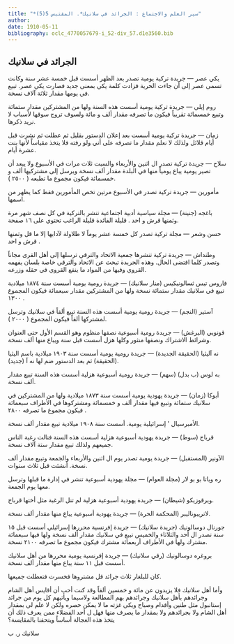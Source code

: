 ```yaml
---
title: "*سير العلم والاجتماع : الجرائد في سلانيك*. المقتبس 5(5)"
author: 
date: 1910-05-11
bibliography: oclc_4770057679-i_52-div_57.d1e3560.bib
---
```




##  الجرائد في  سلانيك 


 يكي عصر — جريدة تركية يومية تصدر بعد الظهر أسست قبل  خمسة  عشر  سنة وكانت تسمى عصر إلى أن جاءت الحرية فزادت كلمة يكي بمعنى جديد فصارت يكي عصر. تبيع في يومها مقدار  ثلاثة آلاف  نسخة. 

 روم إيلي — جريدة تركية يومية أسست هذه السنة ولها من المشتركين مقدار  ستمائة  وتبيع  خمسمائة  تقريباً فيكون ما تصرفه مقدار  ألف  و  مائة  ولسوف تروج سوقها لأسباب لا نريد ذكرها. 

 زمان — جريدة تركية يومية أسست بعد إعلان الدستور بقليل ثم عطلت ثم نشرت قبل أيام قلائل ولذلك لا نعلم مقدار ما تصرفه على أني ولو رفته فلا يتخذ مقياساً لأنها بنت  عشرة  أيام. 

 سلاح — جريدة تركية تصدر ال  اثنين  والأربعاء والسبت  ثلاث  مرات في الأسبوع ولا يبعد أن تصير يومية يباع يومياً منها في البلدة مقدار  ألف  نسخة ويرسل إلى مشتركيها  ألف  و  خمسمائة  فيكون مجموع ما تطبعه (  ٢٥٠٠  ). 

 مأمورين — جريدة تركية تصدر في الأسبوع مرتين تخص المأمورين فقط كما يظهر من اسمها. 
 
 باغجه (جنينة) — مجلة سياسية أدبية اجتماعية تنشر بالتركية في كل نصف شهر مرة وثمنها قرش و  احد  . قليلة الفائدة قليلة الراغب تحتوي على  ١٦  صفحة. 

 حسن وشعر — مجلة تركية تصدر كل  خمسة  عشر  يوماً لا طلاولة لآدابها إلا ما قل وثمنها قرش و  احد  . 

 وطنداش — جريدة تركية تنشرها جمعية الاتحاد والترقي ترسلها إلى أهل القرى مجاناً وتصدر كلما اقتضى الحال. وهذه الجريدة تبحث عن الاتحاد والترقي خاصة بلسان يفهمه القروي وفيها من المواد ما ينفع القروي في حقله وزرعه. 

 فاروس تيس ثسالونيكيس (منار سلانيك) — جريدة رومية يومية أسست سنة  ١٨٧٤  ميلادية تبيع في سلانيك مقدار  ستمائة  نسخة ولها من المشتركين مقدار  سبعمائة  فيكون المجموع   ١٣٠٠  . 

 آستير (النجم) — جريدة رومية يومية أسست هذه السنة تبيع ألفاً في سلانيك وترسل لمشتركها ألفاً فيكون المجموع (  ٢٠٠٠  ). 

 قونوبي (البرغش) — جريدة رومية أسبوعية نصفها منظوم وهو القسم الأول حتى العنوان وشرائط الاشتراك ونصفها منثور وكلها هزل أسست قبل سنة ويباع منها  ألف  نسخة. 

 نه آليثيا (الحقيقة الجديدة) — جريدة رومية يومية أسست سنة  ١٩٠٣  ميلادية باسم اليثيا (الحقيقة) ثم بعد الدستور ضم لها نه آ (جديد). 

 به لوس (ب بدل) (سهم) — جريدة رومية أسبوعية هزلية أسست هذه السنة تبيع مقدار  ألف  نسخة. 

 أبوكا (زمان) — جريدة يهودية يومية أسست سنة  ١٨٧٣  ميلادية ولها من المشتركين في سلانيك  ستمائة  وتبيع فيها مقدار  ألف  و  خمسمائة  ومشتركوها في الأطراف  سبعمائة  فيكون مجموع ما تصرفه  ٢٨٠٠  . 
 
 الأمبرسيال ' إسرائيلية يومية. أسست سنة  ١٩٠٨  ميلادية تبيع مقدار  ألف  نسخة. 

 قرباج (سوط) — جريدة يهودية أسبوعية هزلية أسست هذه السنة فنالت رغبة الناس جميعهم ولذلك تبيع مقدار  ستة آلاف  نسخة. 

 الآونير (المستقبل) — جريدة يومية تصدر يوم ال  اثنين  والأربعاء والجمعة وتبيع مقدار  ألف  نسخة. أنشئت قبل  ثلاث  سنوات. 

 ره وياتا بو بو لار (مجلة العوام) — مجلة يهودية أسبوعية تنشر في إدارة ما قبلها وترسل معها يوم الجمعة. 

 ويرقوزيكو (شيطان) — جريدة يهودية أسبوعية هزلية لم تنل الرغبة مثل أختها قرباج. 

 لاتريبوناليبر (المحكمة الحرة) — جريدة يهودية أسبوعية يباع منها مقدار  ألف  نسخة. 

 جورنال دوسالونيك (جريدة سلانيك) — جريدة إفرنسية محررها إسرائيلي أسست قبل  ١٥  سنة تصدر ال  أحد  والثلاثاء والخميس تبيع في سلانيك مقدار  ألف  نسخة ولها فيها  سبعمائة  مشترك ولها في الأطراف  أربعمائة  مشترك فيكون مجموع ما تصرفه  ٢١٠٠  نسخة. 

 بروغره دوسالونيك (رقي سلانيك) — جريدة إفرنسية يومية محررها من أهل سلانيك أسست   قبل  ١١  سنة يباع منها مقدار  ألف  نسخة. 

 كان للبلغار  ثلاث  جرائد قل مشتروها فخسرت فتعطلت جميعها. 

 وأما أهل سلانيك فلا يزيدون عن  مائة  و  خمسين  ألفاً وقد كنت أحب أن أقايس أهل الشام وجرائدهم بأهل سلانيك وجرائدهم بهم المطالعة ولاسيما ويأتيهم كل يوم من جرائد إستانبول مثل طنين وأقدام وصباح ويكي غزته ما لا يمكن حصره ولكن لا علم لي بمقدار أهل الشام ولا بجرائدهم ولا بمقدار ما يصرف منها فهل ل  أحد  الفضلاء ممن يعرف ذلك أن يتخذ هذه العجالة أساساً ويتحفنا بالمقايسة؟ 

 سلانيك ر. ب 
 